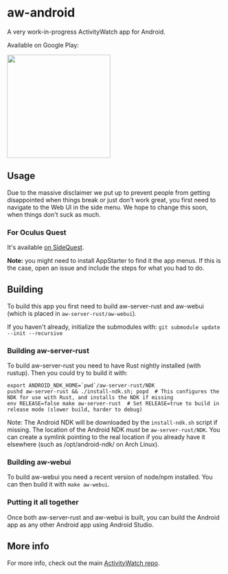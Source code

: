 aw-android
==========

A very work-in-progress ActivityWatch app for Android.

Available on Google Play:

<a title="Get it on Google Play" href="https://play.google.com/store/apps/details?id=net.activitywatch.android">
    <img src="https://play.google.com/intl/en_us/badges/images/generic/en_badge_web_generic.png" width="240px"/>
</a>


## Usage

Due to the massive disclaimer we put up to prevent people from getting disappointed when things break or just don't work great, you first need to navigate to the Web UI in the side menu. We hope to change this soon, when things don't suck as much.


### For Oculus Quest

It's available [on SideQuest](https://sidequestvr.com/#/app/201). 

**Note:** you might need to install AppStarter to find it the app menus. If this is the case, open an issue and include the steps for what you had to do.


## Building

To build this app you first need to build aw-server-rust and aw-webui (which is placed in `aw-server-rust/aw-webui`).

If you haven't already, initialize the submodules with: `git submodule update --init --recursive`

### Building aw-server-rust

To build aw-server-rust you need to have Rust nightly installed (with rustup). Then you could try to build it with:

```
export ANDROID_NDK_HOME=`pwd`/aw-server-rust/NDK
pushd aw-server-rust && ./install-ndk.sh; popd  # This configures the NDK for use with Rust, and installs the NDK if missing
env RELEASE=false make aw-server-rust  # Set RELEASE=true to build in release mode (slower build, harder to debug)
```

Note: The Android NDK will be downloaded by the `install-ndk.sh` script if missing. The location of the Android NDK *must* be `aw-server-rust/NDK`. You can create a symlink pointing to the real location if you already have it elsewhere (such as /opt/android-ndk/ on Arch Linux).

### Building aw-webui

To build aw-webui you need a recent version of node/npm installed. You can then build it with `make aw-webui`.

### Putting it all together

Once both aw-server-rust and aw-webui is built, you can build the Android app as any other Android app using Android Studio.

## More info

For more info, check out the main [ActivityWatch repo](https://github.com/ActivityWatch/activitywatch).
